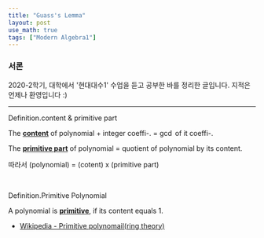 ```yaml
---
title: "Guass's Lemma"
layout: post
use_math: true
tags: ["Modern Algebra1"]
---
```


### 서론
2020-2학기, 대학에서 '현대대수1' 수업을 듣고 공부한 바를 정리한 글입니다. 지적은 언제나 환영입니다 :)

<hr>

<span class="statement-title">Definition.</span>content & primitive part<br>

<div class="statement" markdown="1">

The **<u>content</u>** of polynomial + integer coeffi-. = $\gcd$ of it coeffi-.

The **<u>primitive part</u>** of polynomial = quotient of polynomial by its content.

따라서 (polynomial) = (cotent) x (primitive part)

</div>

<br>

<span class="statement-title">Definition.</span>Primitive Polynomial<br>

<div class="statement" markdown="1">

A polynomial is **<u>primitive</u>**, if its content equals 1.

</div>

- [Wikipedia - Primitive polynomail(ring theory)](https://en.wikipedia.org/wiki/Primitive_part_and_content)
